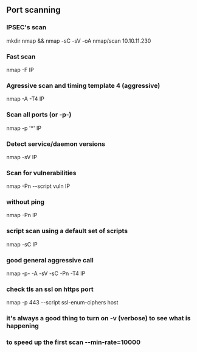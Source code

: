## Port scanning

### IPSEC's scan
mkdir nmap && nmap -sC -sV -oA nmap/scan 10.10.11.230

### Fast scan
nmap -F IP

### Agressive scan and timing template 4 (aggressive)
nmap -A -T4 IP

### Scan all ports (or -p-)
nmap -p '*' IP

### Detect service/daemon versions
nmap -sV IP

### Scan for vulnerabilities
nmap -Pn --script vuln IP

### without ping
nmap -Pn IP

### script scan using a default set of scripts
nmap -sC IP

### good general aggressive call
nmap -p- -A -sV -sC -Pn -T4 IP

### check tls an ssl on https port
nmap -p 443 --script ssl-enum-ciphers host

### it's always a good thing to turn on -v (verbose) to see what is happening

### to speed up the first scan --min-rate=10000
